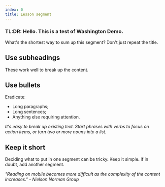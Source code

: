 ```yaml
---
index: 0
title: Lesson segment
---
```


### TL:DR: Hello. This is a test of Washington Demo. 

What's the shortest way to sum up this segment? Don't just repeat the title. 

## Use subheadings

These work well to break up the content. 

## Use bullets

Eradicate: 
* Long paragraphs;
* Long sentences; 
* Anything else requiring attention. 

*It's easy to break up existing text. Start phrases with verbs to focus on action items, or turn two or more nouns into a list.*

## Keep it short

Deciding what to put in one segment can be tricky. Keep it simple. If in doubt, add another segment. 

*"Reading on mobile becomes more difficult as the complexity of the content increases." - Nielson Norman Group*
